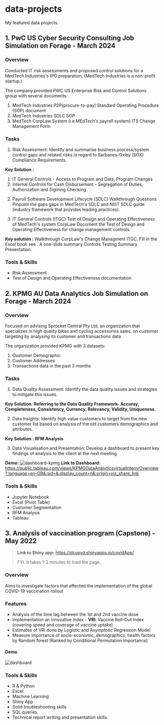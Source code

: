 # data-projects
My featured data projects.

## 1. PwC US Cyber Security Consulting Job Simulation on Forage - March 2024
### Overview
Conducted IT risk assessments and proposed control solutions for a MedTech Industries's IPO preparation.
(MedTech Industries is a non-profit startup.)

The company provided PWC US Enterprise Risk and Control Solutions group with several documents:
1. MedTech Industries P2P(procure-to-pay) Standard Operating Procedure (SOP) document
2. MedTech Industries SDLC SOP
3. MedTech CorpLaw System (i.e.MEdTech's payroll system) ITS Change Management Form

### Tasks
1. Risk Assessment:
Identify and summarise business process/system control gaps and related risks in regard to Sarbanes-Oxley (SOX) Compliance Requirements.

**Key Solution :** 
1) IT General Controls - Access to Program and Data, Program Changes
2) Internal Controls for Cash Disbursement - Segregation of Duties, Authorization and Sigining Checking

2. Payroll Software Development Lifecycle (SDLC) Walkthrough Questions
Pinpoint the gaps gaps in MedTech's SDLC and NIST SDLC guide (industry framework that provides leading practices).

3. IT General Controls (ITGC) Test of Design and Operating Effectiveness of MedTech's system CorpLaw
Document the Test of Design and Operating Effectiveness for change management controls.

**Key solution :** 
Walkthrough CorpLaw's Change Managment ITGC. Fill in the Excel book see <link>.
A one-slide summary Controls Testing Summary Presentation.

### Tools & Skills
- Risk Assessment
- Test of Design and Operating Effectiveness documentation


## 2. KPMG AU Data Analytics Job Simulation on Forage - March 2024
### Overview
Focused on advising Sprocket Central Pty Ltd, an organization that specializes in high quality bikes and cycling accessories sales, on customer targeting by analysing its customer and transactions data.

The organization provided KPMG with 3 datasets:
1. Customer Demographic
2. Customer Addresses
3. Transactions data in the past 3 months

### Tasks
1. Data Quality Assessment:
Identify the data quality issues and strategies to mitigate this issues.

**Key Solution: Referring to the Data Quality Framework- Accuray, Completeness, Consistency, Currency, Relevancy, Validity, Uniqueness.**

2. Data Insights:
Identify high value customers to target from the new customer list based on analysis of the old customers demographics and attributes.

**Key Solution : RFM Analysis** 

3. Data Visualisation and Presentation:
Develop a dashboard to present key findings of analysis to the client at the next meeting.

**Demo:** 
![dashboard-kpmg]("KPMG%20Data%20Analytics%20Virtual%20Internship/KPMG%20Virtual%20Intern%20Program%20Dashboard.png")
**Link to Dashboard:** https://public.tableau.com/views/KPMGDataAnalyticsvirtualIntern/Overview?:language=en-GB&:sid=&:display_count=n&:origin=viz_share_link 

### Tools & Skills
- Jupyter Notebook
- Excel (Pivot Table)
- Customer Segmentation
- RFM Analysis
- Tableau

## 3. Analysis of vaccination program (Capstone) - May 2022
> **Link to Shiny app:** https://dcusyd.shinyapps.io/covidApp/
> 
> FYI. It takes 1-2 minutes to load the page.
### Overview
Aims to investigate factors that affected the implementation of the global COVID-19 vaccination rollout
### Features
- Analysis of the time lag between the 1st and 2nd vaccine dose
- Implementation an innovative index - **VRI**: Vaccine Roll-Out Index (covering speed and coverage of vaccine uptake)
- Estimates of VRI done by Logistic and Asymptotic Regression Model
- Measure importance of socio-economic, demographics, health factors by Random forest (Ranked by Conditional Permutation Importance)
#### Demo
![dashboard]("Data%20Capstone%202022/data.png")

### Tools & Skills
- R & Python
- Excel
- Machine Learning
- Shiny App
- Solid troubleshooting skills
- SQL queries.
- Technical report writing and presentation skills.
